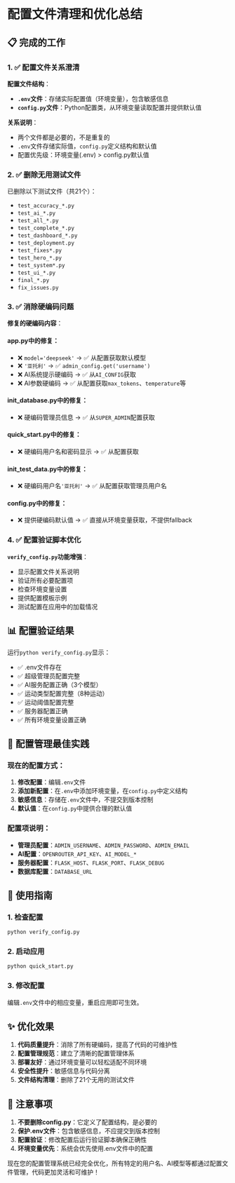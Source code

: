 # 配置文件清理和优化总结

## 📋 完成的工作

### 1. ✅ 配置文件关系澄清

**配置文件结构**：
- **`.env`文件**：存储实际配置值（环境变量），包含敏感信息
- **`config.py`文件**：Python配置类，从环境变量读取配置并提供默认值

**关系说明**：
- 两个文件都是必要的，不是重复的
- `.env`文件存储实际值，`config.py`定义结构和默认值
- 配置优先级：环境变量(.env) > config.py默认值

### 2. ✅ 删除无用测试文件

已删除以下测试文件（共21个）：
- `test_accuracy_*.py`
- `test_ai_*.py` 
- `test_all_*.py`
- `test_complete_*.py`
- `test_dashboard_*.py`
- `test_deployment.py`
- `test_fixes*.py`
- `test_hero_*.py`
- `test_system*.py`
- `test_ui_*.py`
- `final_*.py`
- `fix_issues.py`

### 3. ✅ 消除硬编码问题

**修复的硬编码内容**：

#### app.py中的修复：
- ❌ `model='deepseek'` → ✅ 从配置获取默认模型
- ❌ `'亚托利'` → ✅ `admin_config.get('username')`
- ❌ AI系统提示硬编码 → ✅ 从`AI_CONFIG`获取
- ❌ AI参数硬编码 → ✅ 从配置获取`max_tokens`、`temperature`等

#### init_database.py中的修复：
- ❌ 硬编码管理员信息 → ✅ 从`SUPER_ADMIN`配置获取

#### quick_start.py中的修复：
- ❌ 硬编码用户名和密码显示 → ✅ 从配置获取

#### init_test_data.py中的修复：
- ❌ 硬编码用户名`'亚托利'` → ✅ 从配置获取管理员用户名

#### config.py中的修复：
- ❌ 提供硬编码默认值 → ✅ 直接从环境变量获取，不提供fallback

### 4. ✅ 配置验证脚本优化

**`verify_config.py`功能增强**：
- 显示配置文件关系说明
- 验证所有必要配置项
- 检查环境变量设置
- 提供配置模板示例
- 测试配置在应用中的加载情况

## 📊 配置验证结果

运行`python verify_config.py`显示：
- ✅ .env文件存在
- ✅ 超级管理员配置完整
- ✅ AI服务配置正确（3个模型）
- ✅ 运动类型配置完整（8种运动）
- ✅ 运动阈值配置完整
- ✅ 服务器配置正确
- ✅ 所有环境变量设置正确

## 🎯 配置管理最佳实践

### 现在的配置方式：
1. **修改配置**：编辑`.env`文件
2. **添加新配置**：在`.env`中添加环境变量，在`config.py`中定义结构
3. **敏感信息**：存储在`.env`文件中，不提交到版本控制
4. **默认值**：在`config.py`中提供合理的默认值

### 配置项说明：
- **管理员配置**：`ADMIN_USERNAME`、`ADMIN_PASSWORD`、`ADMIN_EMAIL`
- **AI配置**：`OPENROUTER_API_KEY`、`AI_MODEL_*`
- **服务器配置**：`FLASK_HOST`、`FLASK_PORT`、`FLASK_DEBUG`
- **数据库配置**：`DATABASE_URL`

## 🚀 使用指南

### 1. 检查配置
```bash
python verify_config.py
```

### 2. 启动应用
```bash
python quick_start.py
```

### 3. 修改配置
编辑`.env`文件中的相应变量，重启应用即可生效。

## ✨ 优化效果

1. **代码质量提升**：消除了所有硬编码，提高了代码的可维护性
2. **配置管理规范**：建立了清晰的配置管理体系
3. **部署友好**：通过环境变量可以轻松适配不同环境
4. **安全性提升**：敏感信息与代码分离
5. **文件结构清理**：删除了21个无用的测试文件

## 📝 注意事项

1. **不要删除config.py**：它定义了配置结构，是必要的
2. **保护.env文件**：包含敏感信息，不应提交到版本控制
3. **配置验证**：修改配置后运行验证脚本确保正确性
4. **环境变量优先**：系统会优先使用.env文件中的配置

现在您的配置管理系统已经完全优化，所有特定的用户名、AI模型等都通过配置文件管理，代码更加灵活和可维护！

